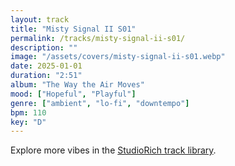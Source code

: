 ```yaml
---
layout: track
title: "Misty Signal II S01"
permalink: /tracks/misty-signal-ii-s01/
description: ""
image: "/assets/covers/misty-signal-ii-s01.webp"
date: 2025-01-01
duration: "2:51"
album: "The Way the Air Moves"
mood: ["Hopeful", "Playful"]
genre: ["ambient", "lo-fi", "downtempo"]
bpm: 110
key: "D"
---
```


Explore more vibes in the [StudioRich track library](/tracks/).
